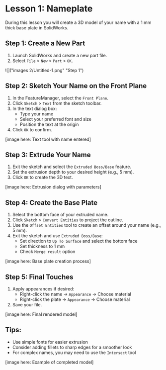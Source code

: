 # Lesson 1: Nameplate 

During this lesson you will create a 3D model of your name with a 1 mm thick base plate in SolidWorks.

## Step 1: Create a New Part
1. Launch SolidWorks and create a new part file.
2. Select `File` > `New` > `Part` > `OK`.

![]("images 2/Untitled-1.png" "Step 1")

## Step 2: Sketch Your Name on the Front Plane
1. In the FeatureManager, select the `Front Plane`.
2. Click `Sketch` > `Text` from the sketch toolbar.
3. In the text dialog box:
   - Type your name
   - Select your preferred font and size
   - Position the text at the origin
4. Click `OK` to confirm.

[image here: Text tool with name entered]

## Step 3: Extrude Your Name
1. Exit the sketch and select the `Extruded Boss/Base` feature.
2. Set the extrusion depth to your desired height (e.g., 5 mm).
3. Click `OK` to create the 3D text.

[image here: Extrusion dialog with parameters]

## Step 4: Create the Base Plate
1. Select the bottom face of your extruded name.
2. Click `Sketch` > `Convert Entities` to project the outline.
3. Use the `Offset Entities` tool to create an offset around your name (e.g., 5 mm).
4. Exit the sketch and use `Extruded Boss/Base`:
   - Set direction to `Up To Surface` and select the bottom face
   - Set thickness to 1 mm
   - Check `Merge result` option

[image here: Base plate creation process]

## Step 5: Final Touches
1. Apply appearances if desired:
   - Right-click the name → `Appearance` → Choose material
   - Right-click the plate → `Appearance` → Choose material
2. Save your file.

[image here: Final rendered model]

## Tips:
- Use simple fonts for easier extrusion
- Consider adding fillets to sharp edges for a smoother look
- For complex names, you may need to use the `Intersect` tool

[image here: Example of completed model]
